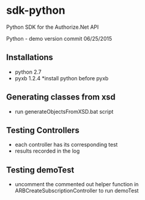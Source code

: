 # sdk-python   
Python SDK for the Authorize.Net API

Python - demo version commit
06/25/2015

Installations
--------------------------------------
- python 2.7
- pyxb 1.2.4
 *install python before pyxb 

 
Generating classes from xsd
--------------------------------------
- run generateObjectsFromXSD.bat script 


Testing Controllers
--------------------------------------
- each controller has its corresponding test
- results recorded in the log

Testing demoTest
--------------------------------------
- uncomment the commented out helper function in ARBCreateSubscriptionController to run demoTest
